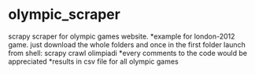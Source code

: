 # olympic_scraper
scrapy scraper for olympic games website.
*example for london-2012 game.
just download the whole folders and once in the first folder launch from shell: scrapy crawl olimpiadi
*every comments to the code would be appreciated
*results in csv file for all olympic games
